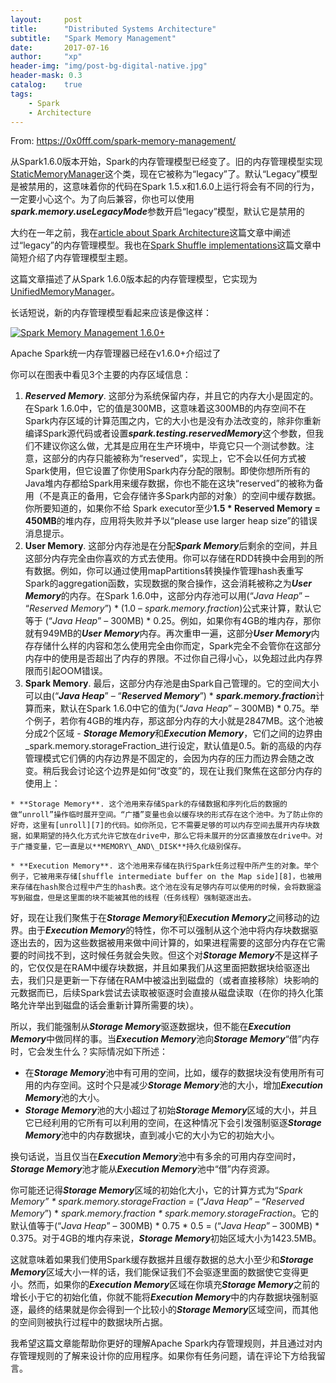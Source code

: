 ```yaml
---
layout:     post
title:      "Distributed Systems Architecture"
subtitle:   "Spark Memory Management"
date:       2017-07-16
author:     "xp"
header-img: "img/post-bg-digital-native.jpg"
header-mask: 0.3
catalog:    true
tags:
    - Spark
    - Architecture
---
```


From: <https://0x0fff.com/spark-memory-management/>

从Spark1.6.0版本开始，Spark的内存管理模型已经变了。旧的内存管理模型实现[StaticMemoryManager][1]这个类，现在它被称为“legacy”了。默认“Legacy”模型是被禁用的，这意味着你的代码在Spark 1.5.x和1.6.0上运行将会有不同的行为，一定要小心这个。为了向后兼容，你也可以使用***spark.memory.useLegacyMode***参数开启“legacy”模型，默认它是禁用的

   [1]: https://github.com/apache/spark/blob/branch-1.6/core/src/main/scala/org/apache/spark/memory/StaticMemoryManager.scala

大约在一年之前，我在[article about Spark Architecture][2]这篇文章中阐述过“legacy”的内存管理模型。我也在[Spark Shuffle implementations][3]这篇文章中简短介绍了内存管理模型主题。

   [2]: https://0x0fff.com/spark-architecture/
   [3]: https://0x0fff.com/spark-architecture-shuffle/

这篇文章描述了从Spark 1.6.0版本起的内存管理模型，它实现为[UnifiedMemoryManager][4]。

   [4]: https://github.com/apache/spark/blob/branch-1.6/core/src/main/scala/org/apache/spark/memory/UnifiedMemoryManager.scala

长话短说，新的内存管理模型看起来应该是像这样：

[![Spark Memory Management 1.6.0+][5]][6]

   [5]: https://0x0fff.com/wp-content/uploads/2016/01/Spark-Memory-Management-1.6.0-974x1024.png
   [6]: https://0x0fff.com/wp-content/uploads/2016/01/Spark-Memory-Management-1.6.0.png

Apache Spark统一内存管理器已经在v1.6.0+介绍过了

你可以在图表中看见3个主要的内存区域信息：

  1. **_Reserved Memory_**. 这部分为系统保留内存，并且它的内存大小是固定的。在Spark 1.6.0中，它的值是300MB，这意味着这300MB的内存空间不在Spark内存区域的计算范围之内，它的大小也是没有办法改变的，除非你重新编译Spark源代码或者设置***spark.testing.reservedMemory***这个参数，但我们不建议你这么做，尤其是应用在生产环境中，毕竟它只一个测试参数。注意，这部分的内存只能被称为“reserved”，实现上，它不会以任何方式被Spark使用，但它设置了你使用Spark内存分配的限制。即使你想所所有的Java堆内存都给Spark用来缓存数据，你也不能在这块“reserved”的被称为备用（不是真正的备用，它会存储许多Spark内部的对象）的空间中缓存数据。你所要知道的，如果你不给
Spark executor至少**1.5 * Reserved Memory = 450MB**的堆内存，应用将失败并予以“please use larger heap size”的错误消息提示。
  2. **User Memory**. 这部分内存池是在分配***Spark Memory***后剩余的空间，并且这部分内存完全由你喜欢的方式去使用。你可以存储在RDD转换中会用到的所有数据。例如，你可以通过使用mapPartitions转换操作管理hash表重写Spark的aggregation函数，实现数据的聚合操作，这会消耗被称之为***User Memory***的内存。在Spark 1.6.0中，这部分内存池可以用(“_Java Heap_” – “_Reserved Memory_”) * (1.0 – _spark.memory.fraction_)公式来计算，默认它等于 (“_Java Heap_” – 300MB) * 0.25。例如，如果你有4GB的堆内存，那你就有949MB的***User Memory***内存。再次重申一遍，这部分***User Memory***内存存储什么样的内容和怎么使用完全由你而定，Spark完全不会管你在这部分内存中的使用是否超出了内存的界限。不过你自己得小心，以免超过此内存界限而引起OOM错误。
  3. **Spark Memory**. 最后，这部分内存池是由Spark自己管理的。它的空间大小可以由(“***Java Heap***” – “***Reserved Memory***”) * ***spark.memory.fraction***计算而来，默认在Spark 1.6.0中它的值为(“_Java Heap_” – 300MB) * 0.75。举个例子，若你有4GB的堆内存，那这部分内存的大小就是2847MB。这个池被分成2个区域 - ***Storage Memory***和***Execution Memory***，它们之间的边界由_spark.memory.storageFraction_进行设定，默认值是0.5。新的高级的内存管理模式它们俩的内存边界是不固定的，会因为内存的压力而边界会随之改变。稍后我会讨论这个边界是如何“改变”的，现在让我们聚焦在这部分内存的使用上：

    * **Storage Memory**. 这个池用来存储Spark的存储数据和序列化后的数据的做“unroll”操作临时展开空间。“广播”变量也会以缓存块的形式存在这个池中。为了防止你的好奇，这里有[unroll][7]的代码。如你所见，它不需要足够的可以内存空间去展开内存块数据，如果期望的持久化方式允许它放在drive中，那么它将未展开的分区直接放在drive中。对于广播变量，它一直是以**MEMORY\_AND\_DISK**持久化级别保存。
    
    * **Execution Memory**. 这个池用来存储在执行Spark任务过程中所产生的对象。举个例子，它被用来存储[shuffle intermediate buffer on the Map side][8]，也被用来存储在hash聚合过程中产生的hash表。这个池在没有足够内存可以使用的时候，会将数据溢写到磁盘，但是这里面的块不能被其他的线程（任务线程）强制驱逐出去。

   [7]: https://github.com/apache/spark/blob/branch-1.6/core/src/main/scala/org/apache/spark/storage/MemoryStore.scala#L249
   [8]: https://0x0fff.com/spark-architecture-shuffle/

好，现在让我们聚焦于在***Storage Memory***和***Execution Memory***之间移动的边界。由于***Execution Memory***的特性，你不可以强制从这个池中将内存块数据驱逐出去的，因为这些数据被用来做中间计算的，如果进程需要的这部分内存在它需要的时间找不到，这时候任务就会失败。但这个对***Storage Memory***不是这样子的，它仅仅是在RAM中缓存块数据，并且如果我们从这里面把数据块给驱逐出去，我们只是更新一下存储在RAM中被溢出到磁盘的（或者直接移除）块影响的元数据而已，后续Spark尝试去读取被驱逐时会直接从磁盘读取（在你的持久化策略允许举出到磁盘的话会重新计算所需要的块）。

所以，我们能强制从***Storage Memory***驱逐数据块，但不能在***Execution Memory***中做同样的事。当***Execution Memory***池向***Storage Memory***“借”内存时，它会发生什么？实际情况如下所述：

  * 在***Storage Memory***池中有可用的空间，比如，缓存的数据块没有使用所有可用的内存空间。这时个只是减少***Storage Memory***池的大小，增加***Execution Memory***池的大小。
  * ***Storage Memory***池的大小超过了初始***Storage Memory***区域的大小，并且它已经利用的它所有可以利用的空间，在这种情况下会引发强制驱逐***Storage Memory***池中的内存数据块，直到减小它的大小为它的初始大小。

换句话说，当且仅当在***Execution Memory***池中有多余的可用内存空间时，***Storage Memory***池才能从***Execution Memory***池中“借”内存资源。

你可能还记得***Storage Memory***区域的初始化大小，它的计算方式为“_Spark Memory” * spark.memory.storageFraction =_ (“_Java Heap_” – “_Reserved Memory_”) * _spark.memory.fraction * spark.memory.storageFraction_。它的默认值等于(“_Java Heap_” – 300MB) * 0.75 * 0.5 = (“_Java Heap_” – 300MB) * 0.375。对于4GB的堆内存来说，***Storage Memory***初始区域大小为1423.5MB。

这就意味着如果我们使用Spark缓存数据并且缓存数据的总大小至少和***Storage Memory***区域大小一样的话，我们能保证我们不会驱逐里面的数据使它变得更小。然而，如果你的***Execution Memory***区域在你填充***Storage Memory***之前的增长小于它的初始化值，你就不能将***Execution Memory***中的内存数据块强制驱逐，最终的结果就是你会得到一个比较小的***Storage Memory***区域空间，而其他的空间则被执行过程中的数据块所占据。

我希望这篇文章能帮助你更好的理解Apache Spark内存管理规则，并且通过对内存管理规则的了解来设计你的应用程序。如果你有任务问题，请在评论下方给我留言。